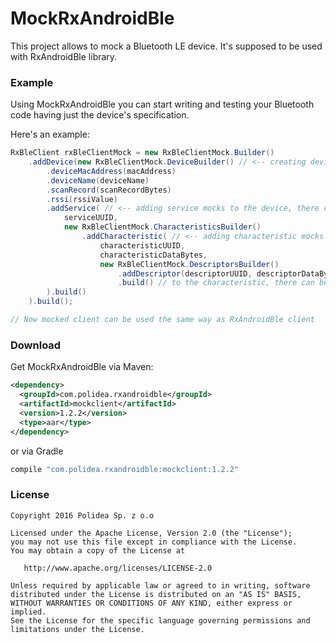 MockRxAndroidBle
=============

This project allows to mock a Bluetooth LE device. It's supposed to be used with RxAndroidBle library.


### Example

Using MockRxAndroidBle you can start writing and testing your Bluetooth code having just the device's specification.

Here's an example:

```java
RxBleClient rxBleClientMock = new RxBleClientMock.Builder()
    .addDevice(new RxBleClientMock.DeviceBuilder() // <-- creating device mock, there can me multiple of them
        .deviceMacAddress(macAddress)
        .deviceName(deviceName)
        .scanRecord(scanRecordBytes)
        .rssi(rssiValue)
        .addService( // <-- adding service mocks to the device, there can be multiple of them
            serviceUUID,
            new RxBleClientMock.CharacteristicsBuilder()
                .addCharacteristic( // <-- adding characteristic mocks to the service, there can be multiple of them
                    characteristicUUID,
                    characteristicDataBytes,
                    new RxBleClientMock.DescriptorsBuilder()
                        .addDescriptor(descriptorUUID, descriptorDataBytes) // <-- adding descriptor mocks
                    	.build() // to the characteristic, there can be multiple of them
        ).build()
    ).build();

// Now mocked client can be used the same way as RxAndroidBle client
```

### Download

Get MockRxAndroidBle via Maven:

```xml
<dependency>
  <groupId>com.polidea.rxandroidble</groupId>
  <artifactId>mockclient</artifactId>
  <version>1.2.2</version>
  <type>aar</type>
</dependency>
```

or via Gradle

```groovy
compile "com.polidea.rxandroidble:mockclient:1.2.2"
```

### License

    Copyright 2016 Polidea Sp. z o.o

    Licensed under the Apache License, Version 2.0 (the "License");
    you may not use this file except in compliance with the License.
    You may obtain a copy of the License at

       http://www.apache.org/licenses/LICENSE-2.0

    Unless required by applicable law or agreed to in writing, software
    distributed under the License is distributed on an "AS IS" BASIS,
    WITHOUT WARRANTIES OR CONDITIONS OF ANY KIND, either express or implied.
    See the License for the specific language governing permissions and
    limitations under the License.
